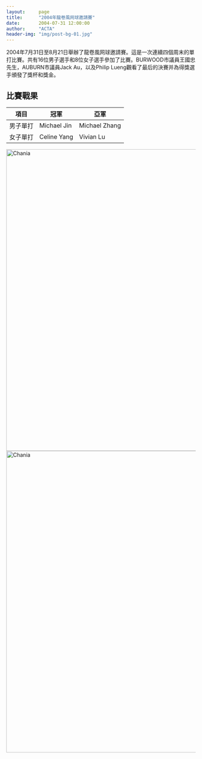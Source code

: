 ```yaml
---
layout:     page
title:      "2004年龍卷風网球邀請賽"
date:       2004-07-31 12:00:00
author:     "ACTA"
header-img: "img/post-bg-01.jpg"
---
```

<p>2004年7月31日至8月21日舉辦了龍卷風网球邀請賽。這是一次連續四個周末的單打比賽。共有16位男子選手和8位女子選手參加了比賽。BURWOOD市議員王國忠先生，AUBURN市議員Jack Au，以及Philip Lueng觀看了最后的決賽并為得獎選手頒發了獎杯和獎金。</p>
<div class="container">
    <h2>比賽戰果</h2>
    <table class="table">
        <thead>
            <tr>
                <th>項目</th>
                <th>冠軍</th>
                <th>亞軍</th>
            </tr>
        </thead>
        <tbody>
            <tr>
                <td>男子單打</td>
                <td>Michael Jin</td>
                <td>Michael Zhang</td>
            </tr>
            <tr>
                <td>女子單打</td>
                <td>Celine Yang</td>
                <td>Vivian Lu</td>
            </tr>
        </tbody>
    </table>
    <img class="img-responsive" src="{{ site.baseurl }}/img/2004a-photo1.jpg" alt="Chania" width="800" />
    <img class="img-responsive" src="{{ site.baseurl }}/img/2004a-photo2.jpg" alt="Chania" width="800" />
</div>
